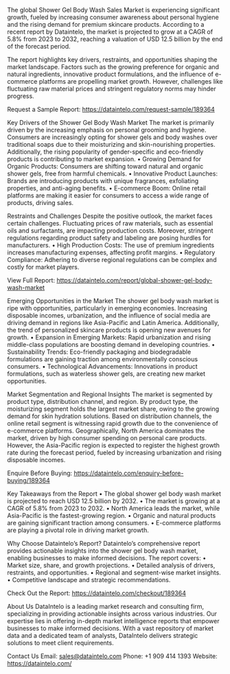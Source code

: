 The global Shower Gel Body Wash Sales Market is experiencing significant growth, fueled by increasing consumer awareness about personal hygiene and the rising demand for premium skincare products. According to a recent report by Dataintelo, the market is projected to grow at a CAGR of 5.8% from 2023 to 2032, reaching a valuation of USD 12.5 billion by the end of the forecast period.

The report highlights key drivers, restraints, and opportunities shaping the market landscape. Factors such as the growing preference for organic and natural ingredients, innovative product formulations, and the influence of e-commerce platforms are propelling market growth. However, challenges like fluctuating raw material prices and stringent regulatory norms may hinder progress.

Request a Sample Report: https://dataintelo.com/request-sample/189364

Key Drivers of the Shower Gel Body Wash Market
The market is primarily driven by the increasing emphasis on personal grooming and hygiene. Consumers are increasingly opting for shower gels and body washes over traditional soaps due to their moisturizing and skin-nourishing properties. Additionally, the rising popularity of gender-specific and eco-friendly products is contributing to market expansion.
•	Growing Demand for Organic Products: Consumers are shifting toward natural and organic shower gels, free from harmful chemicals.
•	Innovative Product Launches: Brands are introducing products with unique fragrances, exfoliating properties, and anti-aging benefits.
•	E-commerce Boom: Online retail platforms are making it easier for consumers to access a wide range of products, driving sales.

Restraints and Challenges
Despite the positive outlook, the market faces certain challenges. Fluctuating prices of raw materials, such as essential oils and surfactants, are impacting production costs. Moreover, stringent regulations regarding product safety and labeling are posing hurdles for manufacturers.
•	High Production Costs: The use of premium ingredients increases manufacturing expenses, affecting profit margins.
•	Regulatory Compliance: Adhering to diverse regional regulations can be complex and costly for market players.

View Full Report: https://dataintelo.com/report/global-shower-gel-body-wash-market

Emerging Opportunities in the Market
The shower gel body wash market is ripe with opportunities, particularly in emerging economies. Increasing disposable incomes, urbanization, and the influence of social media are driving demand in regions like Asia-Pacific and Latin America. Additionally, the trend of personalized skincare products is opening new avenues for growth.
•	Expansion in Emerging Markets: Rapid urbanization and rising middle-class populations are boosting demand in developing countries.
•	Sustainability Trends: Eco-friendly packaging and biodegradable formulations are gaining traction among environmentally conscious consumers.
•	Technological Advancements: Innovations in product formulations, such as waterless shower gels, are creating new market opportunities.

Market Segmentation and Regional Insights
The market is segmented by product type, distribution channel, and region. By product type, the moisturizing segment holds the largest market share, owing to the growing demand for skin hydration solutions. Based on distribution channels, the online retail segment is witnessing rapid growth due to the convenience of e-commerce platforms.
Geographically, North America dominates the market, driven by high consumer spending on personal care products. However, the Asia-Pacific region is expected to register the highest growth rate during the forecast period, fueled by increasing urbanization and rising disposable incomes.

Enquire Before Buying: https://dataintelo.com/enquiry-before-buying/189364

Key Takeaways from the Report
•	The global shower gel body wash market is projected to reach USD 12.5 billion by 2032.
•	The market is growing at a CAGR of 5.8% from 2023 to 2032.
•	North America leads the market, while Asia-Pacific is the fastest-growing region.
•	Organic and natural products are gaining significant traction among consumers.
•	E-commerce platforms are playing a pivotal role in driving market growth.

Why Choose Dataintelo’s Report?
Dataintelo’s comprehensive report provides actionable insights into the shower gel body wash market, enabling businesses to make informed decisions. The report covers:
•	Market size, share, and growth projections.
•	Detailed analysis of drivers, restraints, and opportunities.
•	Regional and segment-wise market insights.
•	Competitive landscape and strategic recommendations.

Check Out the Report: https://dataintelo.com/checkout/189364

About Us
DataIntelo is a leading market research and consulting firm, specializing in providing actionable insights across various industries. Our expertise lies in offering in-depth market intelligence reports that empower businesses to make informed decisions. With a vast repository of market data and a dedicated team of analysts, DataIntelo delivers strategic solutions to meet client requirements.

Contact Us
Email: sales@dataintelo.com
Phone: +1 909 414 1393
Website: https://dataintelo.com/
